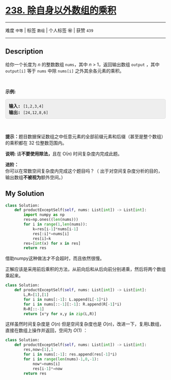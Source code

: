 # [238. 除自身以外数组的乘积](https://leetcode-cn.com/problems/product-of-array-except-self/)

---

难度 `中等` | 标签 `数组`  | 个人标签 ㊙️ | 获赞 `439`

---

## Description

<style>
section pre{
    background-color: #eee;
    border: 1px solid #ddd;
    padding:10px;
    border-radius: 5px;
}
</style>
<section>
<p>给你一个长度为&nbsp;<em>n</em>&nbsp;的整数数组&nbsp;<code>nums</code>，其中&nbsp;<em>n</em> &gt; 1，返回输出数组&nbsp;<code>output</code>&nbsp;，其中 <code>output[i]</code>&nbsp;等于&nbsp;<code>nums</code>&nbsp;中除&nbsp;<code>nums[i]</code>&nbsp;之外其余各元素的乘积。</p>
<p>&nbsp;</p>
<p><strong>示例:</strong></p>
<pre><strong>输入:</strong> <code>[1,2,3,4]</code>
<strong>输出:</strong> <code>[24,12,8,6]</code></pre>
<p>&nbsp;</p>
<p><strong>提示：</strong>题目数据保证数组之中任意元素的全部前缀元素和后缀（甚至是整个数组）的乘积都在 32 位整数范围内。</p>
<p><strong>说明: </strong>请<strong>不要使用除法，</strong>且在&nbsp;O(<em>n</em>) 时间复杂度内完成此题。</p>
<p><strong>进阶：</strong><br>
你可以在常数空间复杂度内完成这个题目吗？（ 出于对空间复杂度分析的目的，输出数组<strong>不被视为</strong>额外空间。）</p>
</section>

## My Solution

```python
class Solution:
    def productExceptSelf(self, nums: List[int]) -> List[int]:
        import numpy as np
        res=np.ones((len(nums)))
        for i in range(1,len(nums)):
            k=res[i-1]*nums[i-1]
            res[:i]*=nums[i]
            res[i]=k
        res=[int(x) for x in res]
        return res
```

借助numpy这种做法才不会超时，而且依然很慢。

正解应该是采用前后乘积的方法，从前向后和从后向前分别递乘，然后将两个数组乘起来。

```python
class Solution:
    def productExceptSelf(self, nums: List[int]) -> List[int]:
        L,R=[1],[1]
        for i in nums[:-1]: L.append(L[-1]*i)
        for i in nums[::-1][:-1]: R.append(R[-1]*i)
        R=R[::-1]
        return [x*y for x,y in zip(L,R)]
```

这样虽然时间复杂度是 $O(n)$ 但是空间复杂度也是 $O(n)$，改进一下，复用L数组，直接在数组上操作并返回，空间为 $O(1)$ ：

```python
class Solution:
    def productExceptSelf(self, nums: List[int]) -> List[int]:
        res,now=[1],1
        for i in nums[:-1]: res.append(res[-1]*i)
        for i in range(len(nums)-1,0,-1):
            now*=nums[i]
            res[i-1]*=now
        return res
```

